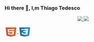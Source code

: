 ### Hi there 👋, I,m Thiago Tedesco

<div align="center">
  <a href="https://github.com/thiagotedesco">
  <img height="180em" src="https://github-readme-stats.vercel.app/api?username=thiagotedesco&show_icons=true&theme=dracula&include_all_commits=true&count_private=true"/>
  <img height="180em" src="https://github-readme-stats.vercel.app/api/top-langs/?username=thiagotedesco&layout=compact&langs_count=7&theme=dracula"/>
</div>

<div style="display: inline_block"><br>
  <img align="center" alt="Tedesco-HTML" height="30" width="40" src="https://raw.githubusercontent.com/devicons/devicon/master/icons/html5/html5-original.svg">
  <img align="center" alt="Tedesco-CSS" height="30" width="40" src="https://raw.githubusercontent.com/devicons/devicon/master/icons/css3/css3-original.svg">
</div>

